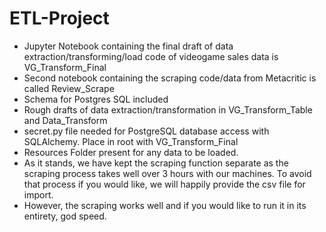 # ETL-Project

* Jupyter Notebook containing the final draft of data extraction/transforming/load code of videogame sales data is VG_Transform_Final
* Second notebook containing the scraping code/data from Metacritic is called Review_Scrape
* Schema for Postgres SQL included
* Rough drafts of data extraction/transformation in VG_Transform_Table and Data_Transform
* secret.py file needed for PostgreSQL database access with SQLAlchemy. Place in root with VG_Transform_Final
* Resources Folder present for any data to be loaded.
* As it stands, we have kept the scraping function separate as the scraping process takes well over 3 hours with our machines. To avoid that process if you would like, we will happily provide the csv file for import.
* However, the scraping works well and if you would like to run it in its entirety, god speed.
